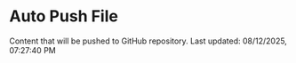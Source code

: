 # Auto Push File

Content that will be pushed to GitHub repository.
Last updated: 08/12/2025, 07:27:40 PM